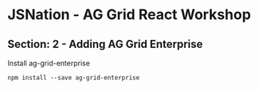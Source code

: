 # JSNation - AG Grid React Workshop 

## Section: 2 - Adding AG Grid Enterprise

Install ag-grid-enterprise

`npm install --save ag-grid-enterprise`
